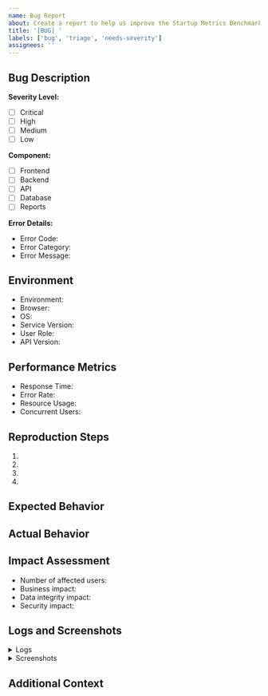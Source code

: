 ```yaml
---
name: Bug Report
about: Create a report to help us improve the Startup Metrics Benchmarking Platform
title: '[BUG] '
labels: ['bug', 'triage', 'needs-severity']
assignees: ''
---
```


## Bug Description
<!-- Provide a clear and concise description of the bug -->

**Severity Level:**
- [ ] Critical
- [ ] High
- [ ] Medium
- [ ] Low

**Component:**
- [ ] Frontend
- [ ] Backend
- [ ] API
- [ ] Database
- [ ] Reports

**Error Details:**
- Error Code: <!-- e.g., AUTH001, DATA001, SYS001, API001 -->
- Error Category: <!-- Authentication/Data/System/API -->
- Error Message: <!-- Copy the exact error message -->

## Environment
- Environment: <!-- Production/Staging/Development -->
- Browser: <!-- e.g., Chrome 96.0.4664.93 -->
- OS: <!-- e.g., Windows 11, macOS 12.1 -->
- Service Version: <!-- e.g., v1.2.3 or commit hash -->
- User Role: <!-- Admin/Analyst/User -->
- API Version: <!-- If applicable -->

## Performance Metrics
<!-- Required when reporting performance-related issues -->
- Response Time: <!-- ms -->
- Error Rate: <!-- % -->
- Resource Usage: <!-- CPU/Memory % -->
- Concurrent Users: <!-- Count -->

## Reproduction Steps
1. <!-- Step 1 -->
2. <!-- Step 2 -->
3. <!-- Step 3 -->
4. <!-- Add more steps as needed -->

## Expected Behavior
<!-- Describe what should happen -->

## Actual Behavior
<!-- Describe what actually happens -->

## Impact Assessment
<!-- Required for Critical/High severity bugs -->
- Number of affected users:
- Business impact:
- Data integrity impact:
- Security impact:

## Logs and Screenshots
<!-- Attach relevant logs, error messages, or screenshots -->
<details>
<summary>Logs</summary>

```
<!-- Paste logs here -->
```
</details>

<details>
<summary>Screenshots</summary>
<!-- Drag and drop screenshots here -->
</details>

## Additional Context
<!-- Add any other relevant context about the problem -->

<!-- 
Performance Thresholds Reference:
Critical: Response Time > 5000ms, Error Rate > 10%
High: Response Time > 2000ms, Error Rate > 5%
Medium: Response Time > 1000ms, Error Rate > 2%
Low: Response Time > 500ms, Error Rate > 1%
-->